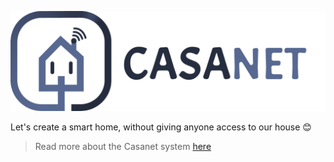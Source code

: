 ![Screenshot](../docs/images/logo-wide.png)

Let's create a smart home, without giving anyone access to our house 😊

> Read more about the Casanet system [here](https://github.com/casanet/casanet-server#readme)